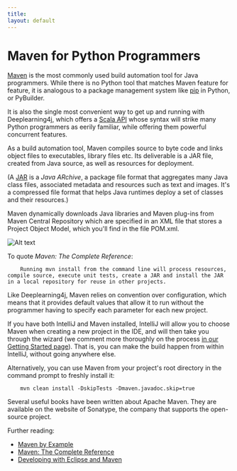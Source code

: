 ```yaml
---
title: 
layout: default
---
```


# Maven for Python Programmers

[Maven](https://en.wikipedia.org/wiki/Apache_Maven) is the most commonly used build automation tool for Java programmers. While there is no Python tool that matches Maven feature for feature, it is analogous to a package management system like [pip](https://en.wikipedia.org/wiki/Pip_(package_manager)) in Python, or PyBuilder. 

It is also the single most convenient way to get up and running with Deeplearning4j, which offers a [Scala API](http://nd4j.org/scala.html) whose syntax will strike many Python programmers as eerily familiar, while offering them powerful concurrent features. 

As a build automation tool, Maven compiles source to byte code and links object files to executables, library files etc. Its deliverable is a JAR file, created from Java source, as well as resources for deployment. 

(A [JAR](https://en.wikipedia.org/wiki/JAR_%28file_format%29) is a *Java ARchive*, a package file format that aggregates many Java class files, associated metadata and resources such as text and images. It's a compressed file format that helps Java runtimes  deploy a set of classes and their resources.) 

Maven dynamically downloads Java libraries and Maven plug-ins from Maven Central Repository which are specified in an XML file that stores a Project Object Model, which you'll find in the file POM.xml. 

![Alt text](../img/how_maven_works.png)

To quote *Maven: The Complete Reference*: 

		Running mvn install from the command line will process resources, compile source, execute unit tests, create a JAR and install the JAR in a local repository for reuse in other projects. 

Like Deeplearning4j, Maven relies on convention over configuration, which means that it provides default values that allow it to run without the programmer having to specify each parameter for each new project. 

If you have both IntelliJ and Maven installed, IntelliJ will allow you to choose Maven when creating a new project in the IDE, and will then take you through the wizard (we comment more thoroughly on the process [in our Getting Started page](http://nd4j.org/getstarted.html#maven)). That is, you can make the build happen from within IntelliJ, without going anywhere else. 

Alternatively, you can use Maven from your project's root directory in the command prompt to freshly install it:

		mvn clean install -DskipTests -Dmaven.javadoc.skip=true

Several useful books have been written about Apache Maven. They are available on the website of Sonatype, the company that supports the open-source project. 

Further reading:

* [Maven by Example](https://books.sonatype.com/mvnex-book/reference/public-book.html)
* [Maven: The Complete Reference](https://books.sonatype.com/mvnref-book/reference/public-book.html)
* [Developing with Eclipse and Maven](https://books.sonatype.com/m2eclipse-book/reference/)

